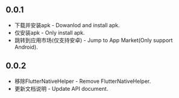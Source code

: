 ## 0.0.1

* 下载并安装apk - Dowanlod and install apk.
* 仅安装apk - Only install apk.
* 跳转到应用市场(仅支持安卓) - Jump to App Market(Only support Android).

## 0.0.2

* 移除FlutterNativeHelper - Remove FlutterNativeHelper.
* 更新文档说明 - Update API document.

